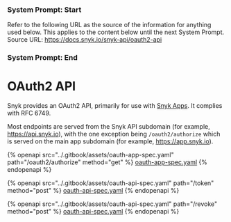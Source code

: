 ### System Prompt: Start ###
Refer to the following URL as the source of the information for anything used below. This applies to the content below until the next System Prompt.
Source URL: https://docs.snyk.io/snyk-api/oauth2-api
### System Prompt: End ###

# OAuth2 API

Snyk provides an OAuth2 API, primarily for use with [Snyk Apps](using-specific-snyk-apis/snyk-apps-apis/). It complies with RFC 6749.

Most endpoints are served from the Snyk API subdomain (for example, https://api.snyk.io), with the one exception being `/oauth2/authorize` which is served on the main app subdomain (for example, https://app.snyk.io).

{% openapi src="../.gitbook/assets/oauth-app-spec.yaml" path="/oauth2/authorize" method="get" %}
[oauth-app-spec.yaml](../.gitbook/assets/oauth-app-spec.yaml)
{% endopenapi %}

{% openapi src="../.gitbook/assets/oauth-api-spec.yaml" path="/token" method="post" %}
[oauth-api-spec.yaml](../.gitbook/assets/oauth-api-spec.yaml)
{% endopenapi %}

{% openapi src="../.gitbook/assets/oauth-api-spec.yaml" path="/revoke" method="post" %}
[oauth-api-spec.yaml](../.gitbook/assets/oauth-api-spec.yaml)
{% endopenapi %}
